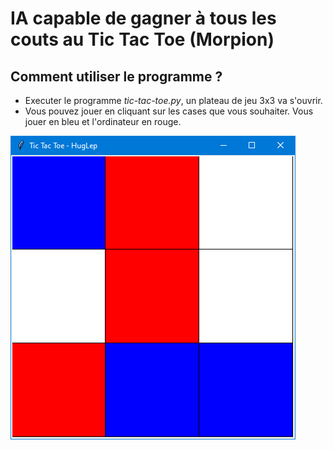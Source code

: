 # IA capable de gagner à tous les couts au Tic Tac Toe (Morpion)

## Comment utiliser le programme ?
- Executer le programme *tic-tac-toe.py*, un plateau de jeu 3x3 va s'ouvrir.
- Vous pouvez jouer en cliquant sur les cases que vous souhaiter. Vous jouer en bleu et l'ordinateur en rouge.

![Image de jeu](/images/plateau-de-jeu.png)
